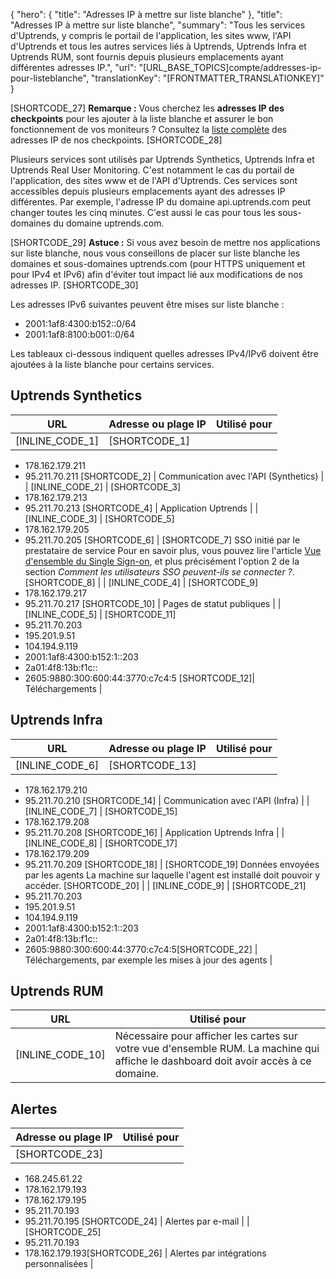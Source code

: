 {
  "hero": {
    "title": "Adresses IP à mettre sur liste blanche"
  },
  "title": "Adresses IP à mettre sur liste blanche",
  "summary": "Tous les services d'Uptrends, y compris le portail de l'application, les sites www, l'API d'Uptrends et tous les autres services liés à Uptrends, Uptrends Infra et Uptrends RUM, sont fournis depuis plusieurs emplacements ayant différentes adresses IP.",
  "url": "[URL_BASE_TOPICS]compte/addresses-ip-pour-listeblanche",
  "translationKey": "[FRONTMATTER_TRANSLATIONKEY]"
}

[SHORTCODE_27]
**Remarque :** Vous cherchez les **adresses IP des checkpoints** pour les ajouter à la liste blanche et assurer le bon fonctionnement de vos moniteurs ? Consultez la [liste complète]([LINK_URL_1]) des adresses IP de nos checkpoints.
[SHORTCODE_28]

Plusieurs services sont utilisés par Uptrends Synthetics, Uptrends Infra et Uptrends Real User Monitoring. C'est notamment le cas du portail de l'application, des sites www et de l'API d'Uptrends. Ces services sont accessibles depuis plusieurs emplacements ayant des adresses IP différentes. Par exemple, l'adresse IP du domaine api.uptrends.com peut changer toutes les cinq minutes. C'est aussi le cas pour tous les sous-domaines du domaine uptrends.com.

[SHORTCODE_29]
**Astuce :** Si vous avez besoin de mettre nos applications sur liste blanche, nous vous conseillons de placer sur liste blanche les domaines et sous-domaines uptrends.com (pour HTTPS uniquement et pour IPv4 et IPv6) afin d'éviter tout impact lié aux modifications de nos adresses IP.
[SHORTCODE_30]

Les adresses IPv6 suivantes peuvent être mises sur liste blanche :

- 2001:1af8:4300:b152::0/64
- 2001:1af8:8100:b001::0/64

Les tableaux ci-dessous indiquent quelles adresses IPv4/IPv6 doivent être ajoutées à la liste blanche pour certains services.

## Uptrends Synthetics
| URL | Adresse ou plage IP | Utilisé pour |
|-----|--------------------|-------------------|
| [INLINE_CODE_1] | [SHORTCODE_1] 
- 178.162.179.211
- 95.211.70.211 [SHORTCODE_2]  | Communication avec l'API (Synthetics) |
   | [INLINE_CODE_2]          | [SHORTCODE_3]
- 178.162.179.213
- 95.211.70.213 [SHORTCODE_4]  | Application Uptrends |
   | [INLINE_CODE_3] | [SHORTCODE_5]
- 178.162.179.205
- 95.211.70.205 [SHORTCODE_6] | [SHORTCODE_7]
   SSO initié par le prestataire de service
   Pour en savoir plus, vous pouvez lire l'article [Vue d'ensemble du Single Sign-on]([LINK_URL_2]), et plus précisément l'option 2 de la section *Comment les utilisateurs SSO peuvent-ils se connecter ?*. [SHORTCODE_8] |
   | [INLINE_CODE_4]       | [SHORTCODE_9]
- 178.162.179.217
- 95.211.70.217  [SHORTCODE_10] | Pages de statut publiques |
   | [INLINE_CODE_5]          | [SHORTCODE_11]
- 95.211.70.203
- 195.201.9.51
- 104.194.9.119
- 2001:1af8:4300:b152:1::203
- 2a01:4f8:13b:f1c::
- 2605:9880:300:600:44:3770:c7c4:5  [SHORTCODE_12]| Téléchargements |

## Uptrends Infra
| URL | Adresse ou plage IP | Utilisé pour |
|---------------------------|---------------------------------------|-------------------------------------------------------------|
| [INLINE_CODE_6] | [SHORTCODE_13] 
- 178.162.179.210
- 95.211.70.210 [SHORTCODE_14] |  Communication avec l'API (Infra) |
   |  [INLINE_CODE_7] | [SHORTCODE_15]
- 178.162.179.208
- 95.211.70.208 [SHORTCODE_16] |  Application Uptrends Infra |
   |  [INLINE_CODE_8] | [SHORTCODE_17]
- 178.162.179.209
- 95.211.70.209 [SHORTCODE_18] |  [SHORTCODE_19]
   Données envoyées par les agents
   La machine sur laquelle l'agent est installé doit pouvoir y accéder. [SHORTCODE_20] |
   | [INLINE_CODE_9] | [SHORTCODE_21]
- 95.211.70.203
- 195.201.9.51
- 104.194.9.119
- 2001:1af8:4300:b152:1::203
- 2a01:4f8:13b:f1c::
- 2605:9880:300:600:44:3770:c7c4:5[SHORTCODE_22] |  Téléchargements, par exemple les mises à jour des agents |

## Uptrends RUM

| URL | Utilisé pour |
|---------------------|-------------------------------------------------------------------------------------------------------------------------------|
| [INLINE_CODE_10] | Nécessaire pour afficher les cartes sur votre vue d'ensemble RUM. La machine qui affiche le dashboard doit avoir accès à ce domaine. |

## Alertes

| Adresse ou plage IP | Utilisé pour |
|----------------------------------------------------------------------------|-------------------|
| [SHORTCODE_23] 
- 168.245.61.22
- 178.162.179.193
- 178.162.179.195
- 95.211.70.193
- 95.211.70.195 [SHORTCODE_24] | Alertes par e-mail |
   | [SHORTCODE_25]
- 95.211.70.193
- 178.162.179.193[SHORTCODE_26] | Alertes par intégrations personnalisées |